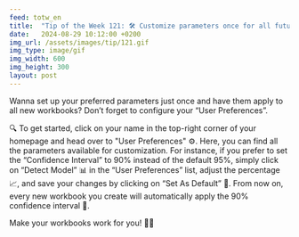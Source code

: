 ```yaml
---
feed: totw_en
title:  "Tip of the Week 121: 🛠️ Customize parameters once for all future workbooks 📊"
date:   2024-08-29 10:12:00 +0200
img_url: /assets/images/tip/121.gif
img_type: image/gif
img_width: 600
img_height: 300
layout: post
---
```


Wanna set up your preferred parameters just once and have them apply to all new workbooks? Don’t forget to configure your “User Preferences”.  


🔍 To get started, click on your name in the top-right corner of your homepage and head over to "User Preferences" ⚙️. Here, you can find all the parameters available for customization. For instance, if you prefer to set the “Confidence Interval” to 90% instead of the default 95%, simply click on “Detect Model” 📊 in the “User Preferences” list, adjust the percentage 📈, and save your changes by clicking on “Set As Default” 💾. From now on, every new workbook you create will automatically apply the 90% confidence interval 🔄.    


Make your workbooks work for you! 📝✨
